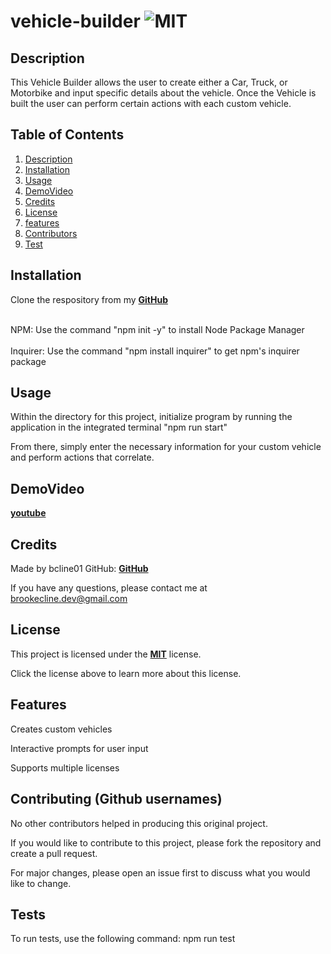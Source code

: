 # vehicle-builder   ![MIT](https://img.shields.io/badge/license-MIT-green)


## Description
This Vehicle Builder allows the user to create either a Car, Truck, or Motorbike and input specific details about the vehicle. Once the Vehicle is built the user can perform certain actions with each custom vehicle. 

  ## Table of Contents
  1. [Description](#description)
  2. [Installation](#installation)
  3. [Usage](#usage)
  4. [DemoVideo](#demovideo)
  5. [Credits](#credits)
  6. [License](#license)
  7. [features](#features)
  8. [Contributors](#contribute)
  9. [Test](#test)

  ## Installation
  Clone the respository from my **[GitHub](https://github.com/bcline01/vehicle-builder)**

   <br>NPM: Use the command "npm init -y" to install Node Package Manager<br>
   <br>Inquirer: Use the command "npm install inquirer" to get npm's inquirer package

  ## Usage
  Within the directory for this project, initialize program by running the application in the integrated terminal "npm run start"

  From there, simply enter the necessary information for your custom vehicle and perform actions that correlate. 


  ## DemoVideo    
  **[youtube](https://www.youtube.com/watch?v=SESZP_c-S2M)**

  ## Credits
  Made by bcline01 GitHub: **[GitHub](https://github.com/bcline01)**

  If you have any questions, please contact me at <brookecline.dev@gmail.com>

  ## License
  This project is licensed under the **[MIT](https://opensource.org/licenses/MIT)** license.

  Click the license above to learn more about this license.

  ## Features
  Creates custom vehicles

  Interactive prompts for user input

  Supports multiple licenses

  ## Contributing (Github usernames)
  No other contributors helped in producing this original project.

  If you would like to contribute to this project, please fork the repository and create a pull request. 
    
  For major changes, please open an issue first to discuss what you would like to change.

  ## Tests
  To run tests, use the following command: npm run test